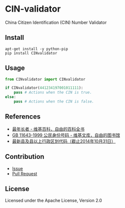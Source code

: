# CIN-validator
China Citizen Identification (CIN) Number Validator

## Install

```
apt-get install -y python-pip
pip install CINvalidator
```

## Usage

```python
from CINvalidator import CINvalidator

if CINvalidator(441234197001011111):
    pass # Actions when the CIN is true.
else:
    pass # Actions when the CIN is false.

```

## References

- [最年长者 - 维基百科，自由的百科全书](https://zh.wikipedia.org/wiki/%E6%9C%80%E5%B9%B4%E9%95%B7%E8%80%85)
- [GB 11643-1999 公民身份号码 - 维基文库，自由的图书馆](https://zh.wikisource.org/wiki/GB_11643-1999_%E5%85%AC%E6%B0%91%E8%BA%AB%E4%BB%BD%E5%8F%B7%E7%A0%81)
- [最新县及县以上行政区划代码（截止2014年10月31日）](http://www.stats.gov.cn/tjsj/tjbz/xzqhdm/201504/t20150415_712722.html)

## Contribution

- [Issue](https://github.com/imlonghao/CIN-validator/issues)
- [Pull Request](https://github.com/imlonghao/CIN-validator/pulls)

## License

Licensed under the Apache License, Version 2.0
